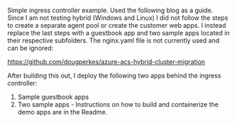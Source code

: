 Simple ingress controller example. Used the following blog as a guide. Since I am not testing hybrid (Windows and Linux) I did not follow the steps to create a separate agent pool or create the customer web apps. I instead replace the last steps with a guestbook app and two sample apps located in their respective subfolders. The nginx.yaml file is not currently used and can be ignored:

https://github.com/dougperkes/azure-acs-hybrid-cluster-migration

After building this out, I deploy the following two apps behind the ingress controller:
  1) Sample guestbook apps
  2) Two sample apps - Instructions on how to build and containerize the demo apps are in the Readme. 
